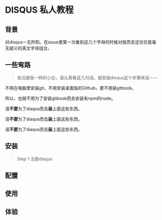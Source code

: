 # DISQUS 私人教程

## 背景
对disqus一无所知。在issue里第一次看到这几个字母的时候对我而言这仅仅是毫无疑义的英文字母组合。
## 一些弯路
>各位跟我一样的小白，请认真看这几句话。就安装disqus这个步骤来说－－

不用在电脑里安装git，不用安装桌面版的Github，更不用装gitbook。

所以，也就不用为了安装gitbook而去安装有npm的node。

请**不要**为了diaqus而去**装**上面这些东西。

请**不要**为了diaqus而去**装**上面这些东西。

请**不要**为了diaqus而去**装**上面这些东西。

## 安装
>Step 1 注册diaqus
>
>
>
>

## 配置

## 使用

## 体验

